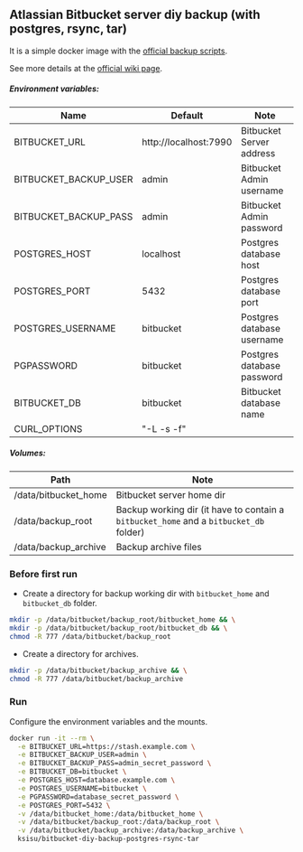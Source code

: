 ## Atlassian Bitbucket server diy backup (with postgres, rsync, tar)
It is a simple docker image with the [official backup scripts](https://bitbucket.org/atlassianlabs/atlassian-bitbucket-diy-backup/src/master/).

See more details at the [official wiki page](https://confluence.atlassian.com/bitbucketserver/using-bitbucket-server-diy-backup-776640056.html).

##### Environment variables:
|Name|Default|Note|
|---|---|---|
|BITBUCKET_URL|http://localhost:7990|Bitbucket Server address|
|BITBUCKET_BACKUP_USER|admin|Bitbucket Admin username|
|BITBUCKET_BACKUP_PASS|admin|Bitbucket Admin password|
|POSTGRES_HOST|localhost|Postgres database host|
|POSTGRES_PORT|5432|Postgres database port|
|POSTGRES_USERNAME|bitbucket|Postgres database username|
|PGPASSWORD|bitbucket|Postgres database password|
|BITBUCKET_DB|bitbucket|Bitbucket database name|
|CURL_OPTIONS|"-L -s -f"||

##### Volumes:
|Path|Note|
|---|---|
|/data/bitbucket_home|Bitbucket server home dir|
|/data/backup_root|Backup working dir (it have to contain a `bitbucket_home` and a `bitbucket_db` folder)|
|/data/backup_archive|Backup archive files|

### Before first run
- Create a directory for backup working dir with `bitbucket_home` and `bitbucket_db` folder.
```bash
mkdir -p /data/bitbucket/backup_root/bitbucket_home && \
mkdir -p /data/bitbucket/backup_root/bitbucket_db && \
chmod -R 777 /data/bitbucket/backup_root
```
- Create a directory for archives.
```bash
mkdir -p /data/bitbucket/backup_archive && \
chmod -R 777 /data/bitbucket/backup_archive
```

### Run
Configure the environment variables and the mounts.

```bash
docker run -it --rm \
  -e BITBUCKET_URL=https://stash.example.com \
  -e BITBUCKET_BACKUP_USER=admin \
  -e BITBUCKET_BACKUP_PASS=admin_secret_password \
  -e BITBUCKET_DB=bitbucket \
  -e POSTGRES_HOST=database.example.com \
  -e POSTGRES_USERNAME=bitbucket \
  -e PGPASSWORD=database_secret_password \
  -e POSTGRES_PORT=5432 \
  -v /data/bitbucket_home:/data/bitbucket_home \
  -v /data/bitbucket/backup_root:/data/backup_root \
  -v /data/bitbucket/backup_archive:/data/backup_archive \
  ksisu/bitbucket-diy-backup-postgres-rsync-tar
```
